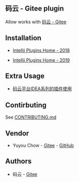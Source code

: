## 码云 - Gitee plugin

Allow works with [码云 - Gitee](https://gitee.com)

## Installation

* [Intellij Plugins Home - 2018](https://plugins.jetbrains.com/plugin/8383)

* [Intellij Plugins Home - 2019](https://plugins.jetbrains.com/plugin/11491)

## Extra Usage

* [码云平台IDEA系列的插件使用](http://git.mydoc.io/?t=153739)

## Contirbuting

See [CONTRIBUTING.md](CONTRIBUTING.md)

## Vendor

* Yuyou Chow - [Gitee](https://gitee.com/youscape) - [GitHub](https://github.com/zyuyou)

## Authors

* 码云 - [Gitee](https://gitee.com/oschina/intellij-gitee)
